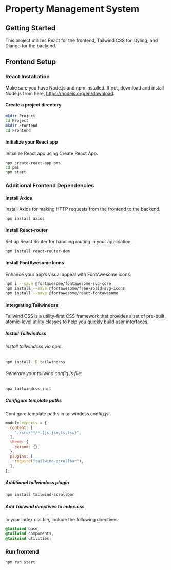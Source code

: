 # Property Management System
## Getting Started

This project utilizes React for the frontend, Tailwind CSS for styling, and Django for the backend.

## Frontend Setup

### React Installation

Make sure you have Node.js and npm installed. If not, download and install Node.js from here, <https://nodejs.org/en/download>.

#### Create a project directory
```bash
mkdir Project
cd Project
mkdir Frontend
cd Frontend
```
#### Initialize your React app
Initialize React app using Create React App.
```bash
npx create-react-app pms
cd pms
npm start
```
### Additional Frontend Dependencies
#### Install Axios

Install Axios for making HTTP requests from the frontend to the backend.

```bash
npm install axios
```
#### Install React-router

Set up React Router for handling routing in your application.

```bash
npm install react-router-dom
```
#### Install FontAwesome Icons

Enhance your app’s visual appeal with FontAwesome icons.

```bash
npm i --save @fortawesome/fontawesome-svg-core
npm install --save @fortawesome/free-solid-svg-icons
npm install --save @fortawesome/react-fontawesome
```
#### Intergrating Tailwindcss

Tailwind CSS is a utility-first CSS framework that provides a set of pre-built, atomic-level utility classes to help you quickly build user interfaces.

##### Install Tailwindcss

###### Install tailwindcss via npm.
```bash
npm install -D tailwindcss
```
###### Generate your tailwind.config.js file:
```bash
npx tailwindcss init
```
##### Configure template paths
Configure template paths in tailwindcss.config.js:
```javascript
module.exports = {
  content: [
    "./src/**/*.{js,jsx,ts,tsx}",
  ],
  theme: {
    extend: {},
  },
  plugins: [
    require("tailwind-scrollbar"),
  ],
};
```
##### Additional tailwindcss plugin
```bash
npm install tailwind-scrollbar
```
##### Add Tailwind directives to index.css
In your index.css file, include the following directives:
```css
@tailwind base;
@tailwind components;
@tailwind utilities;
```
### Run frontend 
```bash
npm run start
```



